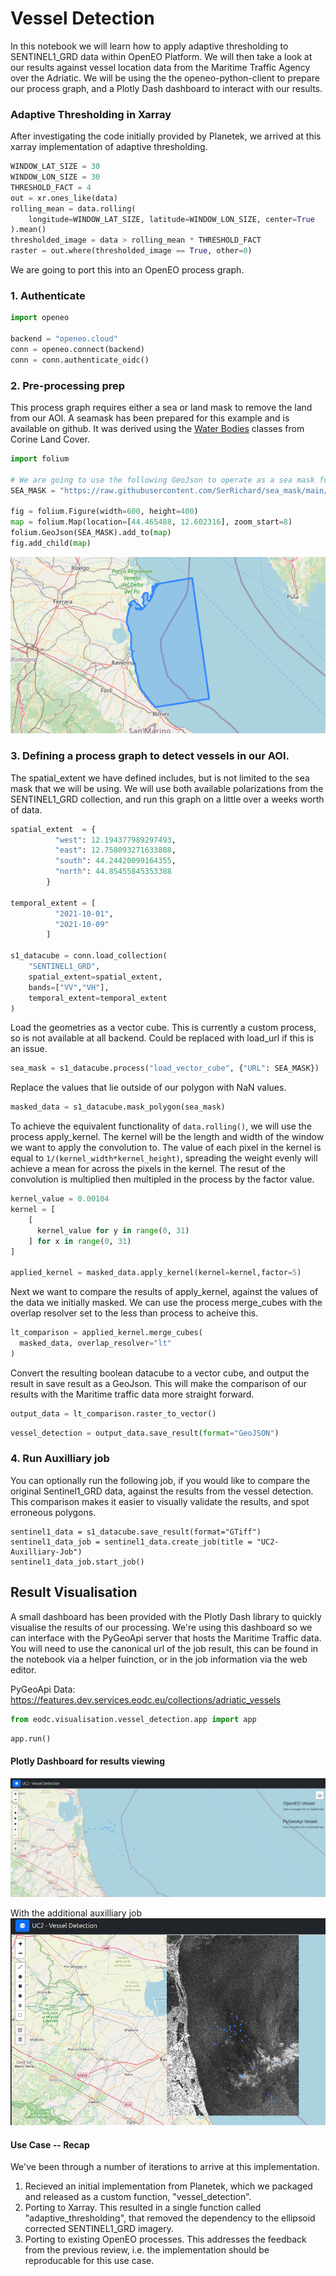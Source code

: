 # Vessel Detection

In this notebook we will learn how to apply adaptive thresholding to SENTINEL1_GRD data within OpenEO Platform. We will then take a look at our results against vessel location data from the Maritime Traffic Agency over the Adriatic. We will be using the the openeo-python-client to prepare our process graph, and a Plotly Dash dashboard to interact with our results.

### Adaptive Thresholding in Xarray

After investigating the code initially provided by Planetek, we arrived at this xarray implementation of adaptive thresholding.

```python
WINDOW_LAT_SIZE = 30
WINDOW_LON_SIZE = 30
THRESHOLD_FACT = 4
out = xr.ones_like(data)
rolling_mean = data.rolling(
    longitude=WINDOW_LAT_SIZE, latitude=WINDOW_LON_SIZE, center=True
).mean()
thresholded_image = data > rolling_mean * THRESHOLD_FACT
raster = out.where(thresholded_image == True, other=0)
```

We are going to port this into an OpenEO process graph.

### 1. Authenticate


```python
import openeo

backend = "openeo.cloud"
conn = openeo.connect(backend)
conn = conn.authenticate_oidc()
```

### 2. Pre-processing prep

This process graph requires either a sea or land mask to remove the land from our AOI. A seamask has been prepared for this example and is available on github. It was derived using the [Water Bodies](https://land.copernicus.eu/content/corine-land-cover-nomenclature-guidelines/html/) classes from Corine Land Cover.


```python
import folium

# We are going to use the following GeoJson to operate as a sea mask for out process graph.
SEA_MASK = "https://raw.githubusercontent.com/SerRichard/sea_mask/main/sea-mask-4326.json"

fig = folium.Figure(width=600, height=400)
map = folium.Map(location=[44.465488, 12.602316], zoom_start=8)
folium.GeoJson(SEA_MASK).add_to(map)
fig.add_child(map)
```
![SeaMask to be used](./seamask.png)

### 3. Defining a process graph to detect vessels in our AOI.

The spatial_extent we have defined includes, but is not limited to the sea mask that we will be using. We will use both available polarizations from the SENTINEL1_GRD collection, and run this graph on a little over a weeks worth of data.


```python
spatial_extent  = {
          "west": 12.194377989297493,
          "east": 12.758093271633888,
          "south": 44.24420099164355,
          "north": 44.85455845353388
        }

temporal_extent = [
          "2021-10-01",
          "2021-10-09"
        ]

s1_datacube = conn.load_collection(
    "SENTINEL1_GRD",
    spatial_extent=spatial_extent,
    bands=["VV","VH"],
    temporal_extent=temporal_extent
)
```

Load the geometries as a vector cube. This is currently a custom process, so is not available at all backend. Could be replaced with load_url if this is an issue.


```python
sea_mask = s1_datacube.process("load_vector_cube", {"URL": SEA_MASK})
```

Replace the values that lie outside of our polygon with NaN values.


```python
masked_data = s1_datacube.mask_polygon(sea_mask)
```

To achieve the equivalent functionality of `data.rolling()`, we will use the process apply_kernel. The kernel will be the length and width of the window we want to apply the convolution to. The value of each pixel in the kernel is equal to `1/(kernel_width*kernel_height)`, spreading the weight evenly will achieve a mean for across the pixels in the kernel. The resut of the convolution is multiplied then multipled in the process by the factor value.


```python
kernel_value = 0.00104
kernel = [
    [
      kernel_value for y in range(0, 31)
    ] for x in range(0, 31)
]

applied_kernel = masked_data.apply_kernel(kernel=kernel,factor=5)
```



Next we want to compare the results of apply_kernel, against the values of the data we initially masked. We can use the process merge_cubes with the overlap resolver set to the less than process to acheive this.


```python
lt_comparison = applied_kernel.merge_cubes(
  masked_data, overlap_resolver="lt"
)
```

Convert the resulting boolean datacube to a vector cube, and output the result in save result as a GeoJson. This will make the comparison of our results with the Maritime traffic data more straight forward.


```python
output_data = lt_comparison.raster_to_vector()
```


```python
vessel_detection = output_data.save_result(format="GeoJSON")
```

### 4. Run Auxilliary job

You can optionally run the following job, if you would like to compare the original Sentinel1_GRD data, against the results from the vessel detection. This comparison makes it easier to visually validate the results, and spot erroneous polygons.

```
sentinel1_data = s1_datacube.save_result(format="GTiff")
sentinel1_data_job = sentinel1_data.create_job(title = "UC2-Auxilliary-Job")
sentinel1_data_job.start_job()
```

## Result Visualisation

A small dashboard has been provided with the Plotly Dash library to quickly visualise the results of our processing. We're using this dashboard so we can interface with the PyGeoApi server that hosts the Maritime Traffic data. You will need to use the canonical url of the job result, this can be found in the notebook via a helper fuinction, or in the job information via the web editor.

PyGeoApi Data: https://features.dev.services.eodc.eu/collections/adriatic_vessels


```python
from eodc.visualisation.vessel_detection.app import app
```


```python
app.run()
```
#### Plotly Dashboard for results viewing
![Plotly Dashboard](./dashboard.png)

With the additional auxilliary job
![Plotly Dashboard](./dashboard_with_raster.png)


#### Use Case -- Recap

We've been through a number of iterations to arrive at this implementation.

1. Recieved an initial implementation from Planetek, which we packaged and released as a custom function, "vessel_detection". 
2. Porting to Xarray. This resulted in a single function called "adaptive_thresholding", that removed the dependency to the ellipsoid corrected SENTINEL1_GRD imagery.
3. Porting to existing OpenEO processes. This addresses the feedback from the previous review, i.e. the implementation should be reproducable for this use case.

